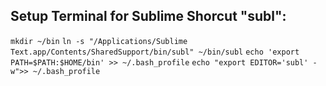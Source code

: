 ## Setup Terminal for Sublime Shorcut "subl":
```mkdir ~/bin```
```ln -s "/Applications/Sublime Text.app/Contents/SharedSupport/bin/subl" ~/bin/subl```
```echo 'export PATH=$PATH:$HOME/bin' >> ~/.bash_profile```
```echo "export EDITOR='subl' -w">> ~/.bash_profile```
